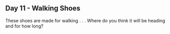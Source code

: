 ## Day 11 - Walking Shoes

These shoes are made for walking . . . Where do you think it will be heading and for how long?
